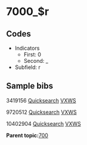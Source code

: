 # 7000\_$r

## Codes

-   Indicators
    -   First: 0
    -   Second: \_
-   Subfield: r

## Sample bibs

3419156 [Quicksearch](https://search.library.yale.edu/catalog/3419156) [VXWS](http://prodorbis.library.yale.edu:7014/vxws/GetHoldingsService?bibId=3419156)

9720512 [Quicksearch](https://search.library.yale.edu/catalog/9720512) [VXWS](http://prodorbis.library.yale.edu:7014/vxws/GetHoldingsService?bibId=9720512)

10402904 [Quicksearch](https://search.library.yale.edu/catalog/10402904) [VXWS](http://prodorbis.library.yale.edu:7014/vxws/GetHoldingsService?bibId=10402904)

**Parent topic:**[700](../../tags/700/700.md)

